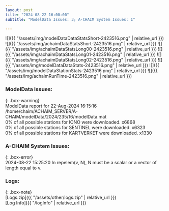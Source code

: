 ```yaml
---
layout: post
title: "2024-08-22 16:00:00"
subtitle: "ModelData Issues: 3; A-CHAIM System Issues: 1"

---
```


![]({{ "/assets/img/modelDataDataStatsShort-2423516.png" | relative_url }})
![]({{ "/assets/img/achaimDataStatsShort-2423516.png" | relative_url }})
![]({{ "/assets/img/achaimDataStatsLong00-2423516.png" | relative_url }})
![]({{ "/assets/img/achaimDataStatsLong01-2423516.png" | relative_url }})
![]({{ "/assets/img/achaimDataStatsLong02-2423516.png" | relative_url }})
![]({{ "/assets/img/modelDataDataStats-2423516.png" | relative_url }})
![]({{ "/assets/img/modelDataStationStats-2423516.png" | relative_url }})
![]({{ "/assets/img/achaimRunTime-2423516.png" | relative_url }})


### ModelData Issues:  
  
{: .box-warning}  
 ModelData report for 22-Aug-2024 16:15:16   
 /home/chaim/ACHAIM_SERVER/A-CHAIM/modelData/2024/235/16/modelData.mat   
 0% of all possible stations for IONO were downloaded. x6868   
 0% of all possible stations for SENTINEL were downloaded. x6323   
 0% of all possible stations for KARTVERKET were downloaded. x1330   
  
### A-CHAIM System Issues:  
  
{: .box-error}  
2024-08-22 15:25:20 In repelem(v, N), N must be a scalar or a vector of length equal to v.  

### Logs:  
  
{: .box-note}  
[Logs.zip]({{ "/assets/other/logs.zip" | relative_url }})  
[Log Info]({{ "/logInfo" | relative_url }})  
